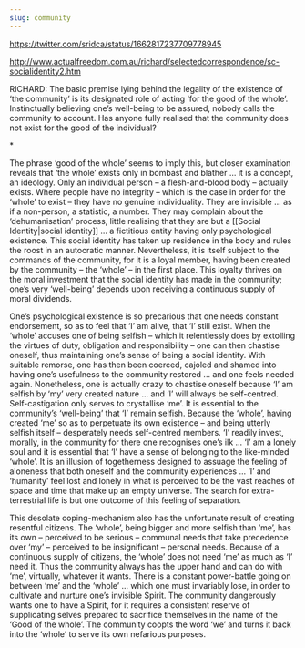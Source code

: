 ```yaml
---
slug: community
---
```


https://twitter.com/sridca/status/1662817237709778945

http://www.actualfreedom.com.au/richard/selectedcorrespondence/sc-socialidentity2.htm

RICHARD: The basic premise lying behind the legality of the existence of ‘the community’ is its designated role of acting ‘for the good of the whole’. Instinctually believing one’s well-being to be assured, nobody calls the community to account. Has anyone fully realised that the community does not exist for the good of the individual?

\*

The phrase ‘good of the whole’ seems to imply this, but closer examination reveals that ‘the whole’ exists only in bombast and blather ... it is a concept, an ideology. Only an individual person – a flesh-and-blood body – actually exists. Where people have no integrity – which is the case in order for the ‘whole’ to exist – they have no genuine individuality. They are invisible ... as if a non-person, a statistic, a number. They may complain about the ‘dehumanisation’ process, little realising that they are but a [[Social Identity|social identity]] ... a fictitious entity having only psychological existence. This social identity has taken up residence in the body and rules the roost in an autocratic manner. Nevertheless, it is itself subject to the commands of the community, for it is a loyal member, having been created by the community – the ‘whole’ – in the first place. This loyalty thrives on the moral investment that the social identity has made in the community; one’s very ‘well-being’ depends upon receiving a continuous supply of moral dividends.

One’s psychological existence is so precarious that one needs constant endorsement, so as to feel that ‘I’ am alive, that ‘I’ still exist. When the ‘whole’ accuses one of being selfish – which it relentlessly does by extolling the virtues of duty, obligation and responsibility – one can then chastise oneself, thus maintaining one’s sense of being a social identity. With suitable remorse, one has then been coerced, cajoled and shamed into having one’s usefulness to the community restored ... and one feels needed again. Nonetheless, one is actually crazy to chastise oneself because ‘I’ am selfish by ‘my’ very created nature ... and ‘I’ will always be self-centred. Self-castigation only serves to crystallise ‘me’. It is essential to the community’s ‘well-being’ that ‘I’ remain selfish. Because the ‘whole’, having created ‘me’ so as to perpetuate its own existence – and being utterly selfish itself – desperately needs self-centred members. ‘I’ readily invest, morally, in the community for there one recognises one’s ilk ... ‘I’ am a lonely soul and it is essential that ‘I’ have a sense of belonging to the like-minded ‘whole’. It is an illusion of togetherness designed to assuage the feeling of aloneness that both oneself and the community experiences ... ‘I’ and ‘humanity’ feel lost and lonely in what is perceived to be the vast reaches of space and time that make up an empty universe. The search for extra-terrestrial life is but one outcome of this feeling of separation.

This desolate coping-mechanism also has the unfortunate result of creating resentful citizens. The ‘whole’, being bigger and more selfish than ‘me’, has its own – perceived to be serious – communal needs that take precedence over ‘my’ – perceived to be insignificant – personal needs. Because of a continuous supply of citizens, the ‘whole’ does not need ‘me’ as much as ‘I’ need it. Thus the community always has the upper hand and can do with ‘me’, virtually, whatever it wants. There is a constant power-battle going on between ‘me’ and the ‘whole’ ... which one must invariably lose, in order to cultivate and nurture one’s invisible Spirit. The community dangerously wants one to have a Spirit, for it requires a consistent reserve of supplicating selves prepared to sacrifice themselves in the name of the ‘Good of the whole’. The community coopts the word ‘we’ and turns it back into the ‘whole’ to serve its own nefarious purposes.
